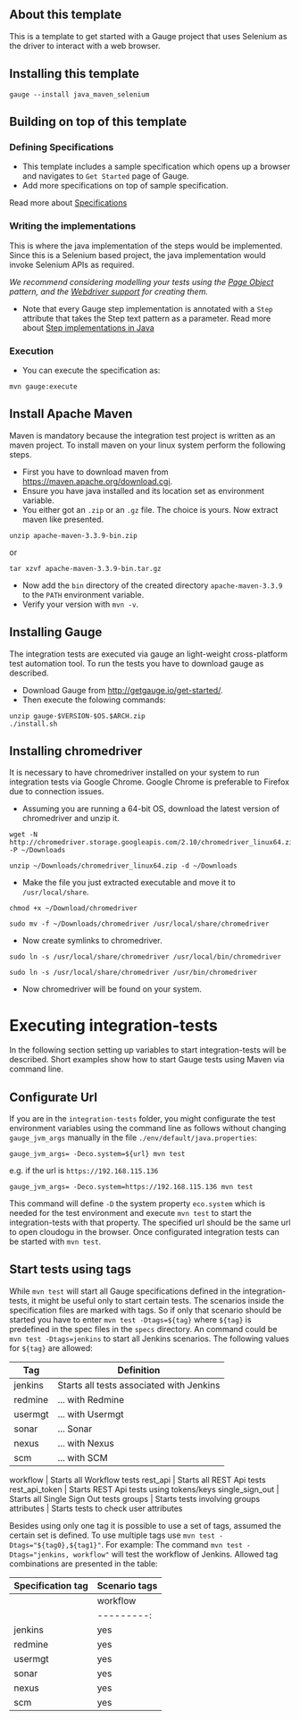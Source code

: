 ## About this template

This is a template to get started with a Gauge project that uses Selenium as the driver to interact with a web browser.

## Installing this template

    gauge --install java_maven_selenium

## Building on top of this template

### Defining Specifications

* This template includes a sample specification which opens up a browser and navigates to `Get Started` page of Gauge.
* Add more specifications on top of sample specification.

Read more about [Specifications](http://getgauge.io/documentation/user/current/specifications/README.html)

### Writing the implementations

This is where the java implementation of the steps would be implemented. Since this is a Selenium based project, the java implementation would invoke Selenium APIs as required.

_We recommend considering modelling your tests using the [Page Object](https://github.com/SeleniumHQ/selenium/wiki/PageObjects) pattern, and the [Webdriver support](https://github.com/SeleniumHQ/selenium/wiki/PageFactory) for creating them._

- Note that every Gauge step implementation is annotated with a `Step` attribute that takes the Step text pattern as a parameter.
Read more about [Step implementations in Java](http://getgauge.io/documentation/user/current/test_code/java/java.html)

### Execution

* You can execute the specification as:

```
mvn gauge:execute
```

## Install Apache Maven

Maven is mandatory because the integration test project is written as an maven project. To install maven on your linux system perform the following steps.

- First you have to download maven from https://maven.apache.org/download.cgi.
- Ensure you have java installed and its location set as environment variable.
- You either got an `.zip` or an `.gz` file. The choice is yours. Now extract maven like presented.
```
unzip apache-maven-3.3.9-bin.zip
```
or
```
tar xzvf apache-maven-3.3.9-bin.tar.gz
```    
- Now add the `bin` directory of the created directory `apache-maven-3.3.9` to the `PATH` environment variable.
- Verify your version with `mvn -v`.

## Installing Gauge

The integration tests are executed via gauge an light-weight cross-platform test automation tool. To run the tests you have to download gauge as described.

- Download Gauge from http://getgauge.io/get-started/.
- Then execute the folowing commands:
```
unzip gauge-$VERSION-$OS.$ARCH.zip
./install.sh
```

## Installing chromedriver

It is necessary to have chromedriver installed on your system to run integration tests via Google Chrome. Google Chrome is preferable to Firefox due to connection issues.

- Assuming you are running a 64-bit OS, download the latest version of chromedriver and unzip it.
```
wget -N http://chromedriver.storage.googleapis.com/2.10/chromedriver_linux64.zip -P ~/Downloads
```
```
unzip ~/Downloads/chromedriver_linux64.zip -d ~/Downloads
```
- Make the file you just extracted executable and move it to `/usr/local/share`.
```
chmod +x ~/Download/chromedriver
```
```
sudo mv -f ~/Downloads/chromedriver /usr/local/share/chromedriver
```
- Now create symlinks to chromedriver.
```
sudo ln -s /usr/local/share/chromedriver /usr/local/bin/chromedriver
```
```   
sudo ln -s /usr/local/share/chromedriver /usr/bin/chromedriver
```
- Now chromedriver will be found on your system.    

# Executing integration-tests

In the following section setting up variables to start integration-tests will be described. Short examples show how to start Gauge tests using Maven via command line.

## Configurate Url

If you are in the `integration-tests` folder, you might configurate the test environment variables using the command line as follows without changing `gauge_jvm_args` manually in the file `./env/default/java.properties`:
```
gauge_jvm_args= -Deco.system=${url} mvn test
```
e.g. if the url is `https://192.168.115.136`
```
gauge_jvm_args= -Deco.system=https://192.168.115.136 mvn test
```
This command will define `-D` the system property `eco.system` which is needed for the test environment and execute `mvn test` to start the integration-tests with that property. The specified url should be the same url to open cloudogu in the browser. Once configurated integration tests can be started with `mvn test`.

## Start tests using tags

While `mvn test` will start all Gauge specifications defined in the integration-tests, it might be useful only to start certain tests. The scenarios inside the specification files are marked with tags. So if only that scenario should be started you have to enter `mvn test -Dtags=${tag}` where `${tag}` is predefined in the spec files in the `specs` directory. An command could be `mvn test -Dtags=jenkins` to start all Jenkins scenarios. The following values for `${tag}` are allowed:

Tag             | Definition
---             | ----------
jenkins         | Starts all tests associated with Jenkins
redmine         | ... with Redmine
usermgt         | ... with Usermgt
sonar           | ... Sonar
nexus           | ... with Nexus
scm             | ... with SCM

workflow        | Starts all Workflow tests
rest_api        | Starts all REST Api tests
rest_api_token  | Starts REST Api tests using tokens/keys
single_sign_out | Starts all Single Sign Out tests
groups          | Starts tests involving groups
attributes      | Starts tests to check user attributes

Besides using only one tag it is possible to use a set of tags, assumed the certain set is defined. To use multiple tags use `mvn test -Dtags="${tag0},${tag1}"`. For example: The command `mvn test -Dtags="jenkins, workflow"` will test the workflow of Jenkins. Allowed tag combinations are presented in the table:

Specification tag | Scenario tags
----------------- | -------------
                  | workflow | rest_api | rest_api_token | single_sign_out | groups | attributes
                  |---------:|---------:|---------------:|----------------:|-------:|-----------:|
jenkins           | yes      | yes      | yes            | yes             | yes    | yes
redmine           | yes      | yes      | yes            | yes             | yes    | yes
usermgt           | yes      | yes      | no             | yes             | no     | no
sonar             | yes      | yes      | yes            | yes             | yes    | yes
nexus             | yes      | yes      | yes            | yes             | yes    | no
scm               | yes      | yes      | no             | yes             | yes    | yes
